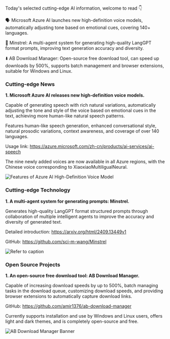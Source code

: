 Today's selected cutting-edge AI information, welcome to read 👇

🗣️ Microsoft Azure AI launches new high-definition voice models, automatically adjusting tone based on emotional cues, covering 140+ languages.

🧠 Minstrel: A multi-agent system for generating high-quality LangGPT format prompts, improving text generation accuracy and diversity.

⬇️ AB Download Manager: Open-source free download tool, can speed up downloads by 500%, supports batch management and browser extensions, suitable for Windows and Linux.

### Cutting-edge News

**1. Microsoft Azure AI releases new high-definition voice models.**

Capable of generating speech with rich natural variations, automatically adjusting the tone and style of the voice based on emotional cues in the text, achieving more human-like natural speech patterns.

Features human-like speech generation, enhanced conversational style, natural prosodic variations, context awareness, and coverage of over 140 languages.

Usage link: https://azure.microsoft.com/zh-cn/products/ai-services/ai-speech

The nine newly added voices are now available in all Azure regions, with the Chinese voice corresponding to XiaoxiaoMultiligualNeural.

![Features of Azure AI High-Definition Voice Model](https://cdn.jsdelivr.net/gh/freelander/oss@master/ai-daily/2024-10-01/webp.jpg)

### Cutting-edge Technology

**1. A multi-agent system for generating prompts: Minstrel.**

Generates high-quality LangGPT format structured prompts through collaboration of multiple intelligent agents to improve the accuracy and diversity of generated text.

Detailed introduction: https://arxiv.org/html/2409.13449v1

GitHub: https://github.com/sci-m-wang/Minstrel

![Refer to caption](https://cdn.jsdelivr.net/gh/freelander/oss@master/ai-daily/2024-10-01/x1.png)

### Open Source Projects

**1. An open-source free download tool: AB Download Manager.**

Capable of increasing download speeds by up to 500%, batch managing tasks in the download queue, customizing download speeds, and providing browser extensions to automatically capture download links.

GitHub: https://github.com/amir1376/ab-download-manager

Currently supports installation and use by Windows and Linux users, offers light and dark themes, and is completely open-source and free.

![AB Download Manager Banner](https://cdn.jsdelivr.net/gh/freelander/oss@master/ai-daily/2024-10-01/app_banner-20241001183922606.png)
